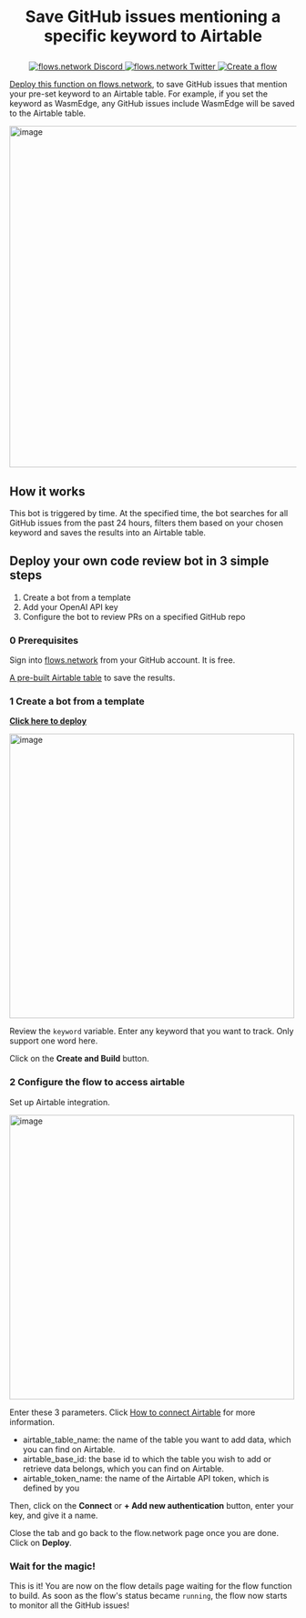 # <p align="center">Save GitHub issues mentioning a specific keyword to Airtable</p>

<p align="center">
  <a href="https://discord.gg/ccZn9ZMfFf">
    <img src="https://img.shields.io/badge/chat-Discord-7289DA?logo=discord" alt="flows.network Discord">
  </a>
  <a href="https://twitter.com/flows_network">
    <img src="https://img.shields.io/badge/Twitter-1DA1F2?logo=twitter&amp;logoColor=white" alt="flows.network Twitter">
  </a>
   <a href="https://flows.network/flow/createByTemplate/github-keyword-monitor-airtable">
    <img src="https://img.shields.io/website?up_message=deploy&url=https%3A%2F%2Fflows.network%2Fflow%2Fnew" alt="Create a flow">
  </a>
</p>

[Deploy this function on flows.network](https://flows.network/flow/createByTemplate/github-keyword-monitor-airtable), to save GitHub issues that mention your pre-set keyword to an Airtable table. For example, if you set the keyword as WasmEdge, any GitHub issues include WasmEdge will be saved to the Airtable table.

<img width="600" alt="image" src="https://github.com/flows-network/github-keyword-monitor-airtable/assets/45785633/a213af26-c86a-4cbd-bce3-6b2055eae307">


## How it works

This bot is triggered by time. At the specified time, the bot searches for all GitHub issues from the past 24 hours, filters them based on your chosen keyword and saves the results into an Airtable table.

## Deploy your own code review bot in 3 simple steps

1. Create a bot from a template
2. Add your OpenAI API key
3. Configure the bot to review PRs on a specified GitHub repo

### 0 Prerequisites

Sign into [flows.network](https://flows.network/) from your GitHub account. It is free.

[A pre-built Airtable table](https://airtable.com/invite/l?inviteId=invN9XkuZjUpVoKZ8&inviteToken=a9c5477d82e73c73b0e5228cdb4083434be061d115e7e88b89ee9df1b3ff4d8b&utm_medium=email&utm_source=product_team&utm_content=transactional-alerts) to save the results.

### 1 Create a bot from a template

[**Click here to deploy**](https://flows.network/flow/createByTemplate/github-keyword-monitor-airtable)

<img width="500" alt="image" src="https://github.com/flows-network/github-keyword-monitor-airtable/assets/45785633/d5f06598-13fb-4692-b7fa-3712d7ac181e">


Review the `keyword` variable. Enter any keyword that you want to track. Only support one word here.

Click on the **Create and Build** button.

### 2 Configure the flow to access airtable

Set up Airtable integration. 

<img width="500" alt="image" src="https://github.com/flows-network/github-keyword-monitor-airtable/assets/45785633/b8cf5fd5-a529-45ed-97b6-fc8d83b0ec53">

Enter these 3 parameters. Click [How to connect Airtable](https://flows.network/blog/airtable) for more information.

* airtable_table_name: the name of the table you want to add data, which you can find on Airtable.
* airtable_base_id: the base id to which the table you wish to add or retrieve data belongs, which you can find on Airtable.
* airtable_token_name: the name of the Airtable API token, which is defined by you

Then, click on the **Connect** or **+ Add new authentication** button, enter your key, and give it a name.

Close the tab and go back to the flow.network page once you are done. Click on **Deploy**.

### Wait for the magic!

This is it! You are now on the flow details page waiting for the flow function to build. As soon as the flow's status became `running`, the flow now starts to monitor all the GitHub issues! 


